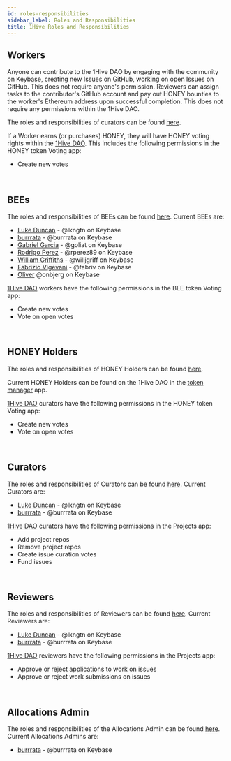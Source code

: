 ```yaml
---
id: roles-responsibilities
sidebar_label: Roles and Responsibilities
title: 1Hive Roles and Responsibilities
---
```


## Workers

Anyone can contribute to the 1Hive DAO by engaging with the community on Keybase, creating new Issues on GitHub, working on open Issues on GitHub. This does not require anyone's permission. Reviewers can assign tasks to the contributor's GitHub account and pay out HONEY bounties to the worker's Ethereum address upon successful completion. This does not require any permissions within the 1Hive DAO.

The roles and responsibilities of curators can be found [here](https://1hive.org/contribute/projects-tasks#expectations-of-workers).

If a Worker earns (or purchases) HONEY, they will have HONEY voting rights within the [1Hive DAO](https://rinkeby.aragon.org/#/0xe520428C232F6Da6f694b121181f907931fD2211). This includes the following permissions in the HONEY token Voting app:
- Create new votes

<br>

## BEEs

The roles and responsibilities of BEEs can be found [here](https://1hive.org/contribute/membership#membership-guidelines). Current BEEs are:
- [Luke Duncan](https://github.com/lkngtn) - @lkngtn on Keybase
- [burrrata](https://github.com/burrrata) - @burrrata on Keybase
- [Gabriel Garcia](https://github.com/0xGabi) - @goliat on Keybase
- [Rodrigo Perez](https://github.com/rperez89) - @rperez89 on Keybase
- [William Griffiths](https://github.com/willjgriff) - @willjgriff on Keybase
- [Fabrizio Vigevani](https://github.com/fabriziovigevani) - @fabriv on Keybase
- [Oliver](https://github.com/onbjerg) @onbjerg on Keybase

[1Hive DAO](https://rinkeby.aragon.org/#/0xe520428C232F6Da6f694b121181f907931fD2211) workers have the following permissions in the BEE token Voting app:
- Create new votes
- Vote on open votes

<br>

## HONEY Holders

The roles and responsibilities of HONEY Holders can be found [here](https://1hive.org/contribute/membership#why-honey).

Current HONEY Holders can be found on the 1Hive DAO in the [token manager](https://rinkeby.aragon.org/#/0xe520428C232F6Da6f694b121181f907931fD2211/0xda552be756aeb99df8d7ded3d853e1d57efa2442) app.

[1Hive DAO](https://rinkeby.aragon.org/#/0xe520428C232F6Da6f694b121181f907931fD2211) curators have the following permissions in the HONEY token Voting app:
- Create new votes
- Vote on open votes

<br>

## Curators

The roles and responsibilities of Curators can be found [here](https://1hive.org/contribute/projects-tasks#expectations-of-curators). Current Curators are:
- [Luke Duncan](https://github.com/lkngtn) - @lkngtn on Keybase
- [burrrata](https://github.com/burrrata) - @burrrata on Keybase

[1Hive DAO](https://rinkeby.aragon.org/#/0xe520428C232F6Da6f694b121181f907931fD2211) curators have the following permissions in the Projects app:
- Add project repos
- Remove project repos
- Create issue curation votes
- Fund issues

<br>

## Reviewers

The roles and responsibilities of Reviewers can be found [here](https://1hive.org/contribute/projects-tasks#expectations-of-curators). Current Reviewers are:
- [Luke Duncan](https://github.com/lkngtn) - @lkngtn on Keybase
- [burrrata](https://github.com/burrrata) - @burrrata on Keybase

[1Hive DAO](https://rinkeby.aragon.org/#/0xe520428C232F6Da6f694b121181f907931fD2211) reviewers have the following permissions in the Projects app:
- Approve or reject applications to work on issues
- Approve or reject work submissions on issues

<br>

## Allocations Admin

The roles and responsibilities of the Allocations Admin can be found [here](https://1hive.org/docs/contribute/allocations-payroll.html). Current Allocations Admins are:
- [burrrata](https://github.com/burrrata) - @burrrata on Keybase

<br>
